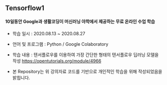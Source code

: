 ## Tensorflow1

#### 10일동안 Google과 생활코딩이 머신러닝 야학에서 제공하는 무료 온라인 수업 학습

- 학습 일시 : 2020.08.13 ~ 2020.08.27

- 언어 및 프로그램 : Python / Google Colaboratory

- 학습 내용 : 텐서플로우를 이용하여 가장 간단한 형태의 텐서플로우 딥러닝 모델을 작성  <https://opentutorials.org/module/4966>


- 본 Repository는 위 강의자료 코드를 기반으로 개인적인 학습을 위해 작성되었음을 밝힙니다.
